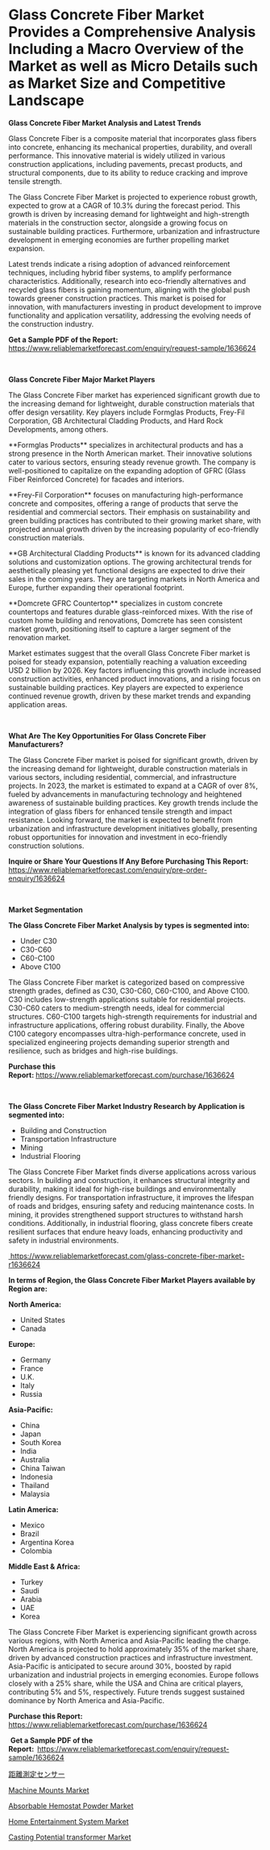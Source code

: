 <p><h1>Glass Concrete Fiber Market Provides a Comprehensive Analysis Including a Macro Overview of the Market as well as Micro Details such as Market Size and Competitive Landscape</h1></p><p><strong>Glass Concrete Fiber Market Analysis and Latest Trends</strong></p>
<p><p>Glass Concrete Fiber is a composite material that incorporates glass fibers into concrete, enhancing its mechanical properties, durability, and overall performance. This innovative material is widely utilized in various construction applications, including pavements, precast products, and structural components, due to its ability to reduce cracking and improve tensile strength.</p><p>The Glass Concrete Fiber Market is projected to experience robust growth, expected to grow at a CAGR of 10.3% during the forecast period. This growth is driven by increasing demand for lightweight and high-strength materials in the construction sector, alongside a growing focus on sustainable building practices. Furthermore, urbanization and infrastructure development in emerging economies are further propelling market expansion. </p><p>Latest trends indicate a rising adoption of advanced reinforcement techniques, including hybrid fiber systems, to amplify performance characteristics. Additionally, research into eco-friendly alternatives and recycled glass fibers is gaining momentum, aligning with the global push towards greener construction practices. This market is poised for innovation, with manufacturers investing in product development to improve functionality and application versatility, addressing the evolving needs of the construction industry.</p></p>
<p><strong>Get a Sample PDF of the Report:&nbsp;</strong> <a href="https://www.reliablemarketforecast.com/enquiry/request-sample/1636624">https://www.reliablemarketforecast.com/enquiry/request-sample/1636624</a></p>
<p>&nbsp;</p>
<p><strong>Glass Concrete Fiber Major Market Players</strong></p>
<p><p>The Glass Concrete Fiber market has experienced significant growth due to the increasing demand for lightweight, durable construction materials that offer design versatility. Key players include Formglas Products, Frey-Fil Corporation, GB Architectural Cladding Products, and Hard Rock Developments, among others.</p><p>**Formglas Products** specializes in architectural products and has a strong presence in the North American market. Their innovative solutions cater to various sectors, ensuring steady revenue growth. The company is well-positioned to capitalize on the expanding adoption of GFRC (Glass Fiber Reinforced Concrete) for facades and interiors.</p><p>**Frey-Fil Corporation** focuses on manufacturing high-performance concrete and composites, offering a range of products that serve the residential and commercial sectors. Their emphasis on sustainability and green building practices has contributed to their growing market share, with projected annual growth driven by the increasing popularity of eco-friendly construction materials.</p><p>**GB Architectural Cladding Products** is known for its advanced cladding solutions and customization options. The growing architectural trends for aesthetically pleasing yet functional designs are expected to drive their sales in the coming years. They are targeting markets in North America and Europe, further expanding their operational footprint.</p><p>**Domcrete GFRC Countertop** specializes in custom concrete countertops and features durable glass-reinforced mixes. With the rise of custom home building and renovations, Domcrete has seen consistent market growth, positioning itself to capture a larger segment of the renovation market.</p><p>Market estimates suggest that the overall Glass Concrete Fiber market is poised for steady expansion, potentially reaching a valuation exceeding USD 2 billion by 2026. Key factors influencing this growth include increased construction activities, enhanced product innovations, and a rising focus on sustainable building practices. Key players are expected to experience continued revenue growth, driven by these market trends and expanding application areas.</p></p>
<p>&nbsp;</p>
<p><strong>What Are The Key Opportunities For Glass Concrete Fiber Manufacturers?</strong></p>
<p><p>The Glass Concrete Fiber market is poised for significant growth, driven by the increasing demand for lightweight, durable construction materials in various sectors, including residential, commercial, and infrastructure projects. In 2023, the market is estimated to expand at a CAGR of over 8%, fueled by advancements in manufacturing technology and heightened awareness of sustainable building practices. Key growth trends include the integration of glass fibers for enhanced tensile strength and impact resistance. Looking forward, the market is expected to benefit from urbanization and infrastructure development initiatives globally, presenting robust opportunities for innovation and investment in eco-friendly construction solutions.</p></p>
<p><strong>Inquire or Share Your Questions If Any Before Purchasing This Report:</strong> <a href="https://www.reliablemarketforecast.com/enquiry/pre-order-enquiry/1636624">https://www.reliablemarketforecast.com/enquiry/pre-order-enquiry/1636624</a></p>
<p>&nbsp;</p>
<p><strong>Market Segmentation</strong></p>
<p><strong>The Glass Concrete Fiber Market Analysis by types is segmented into:</strong></p>
<p><ul><li>Under C30</li><li>C30-C60</li><li>C60-C100</li><li>Above C100</li></ul></p>
<p><p>The Glass Concrete Fiber market is categorized based on compressive strength grades, defined as C30, C30-C60, C60-C100, and Above C100. C30 includes low-strength applications suitable for residential projects. C30-C60 caters to medium-strength needs, ideal for commercial structures. C60-C100 targets high-strength requirements for industrial and infrastructure applications, offering robust durability. Finally, the Above C100 category encompasses ultra-high-performance concrete, used in specialized engineering projects demanding superior strength and resilience, such as bridges and high-rise buildings.</p></p>
<p><strong>Purchase this Report:&nbsp;</strong><a href="https://www.reliablemarketforecast.com/purchase/1636624">https://www.reliablemarketforecast.com/purchase/1636624</a></p>
<p>&nbsp;</p>
<p><strong>The Glass Concrete Fiber Market Industry Research by Application is segmented into:</strong></p>
<p><ul><li>Building and Construction</li><li>Transportation Infrastructure</li><li>Mining</li><li>Industrial Flooring</li></ul></p>
<p><p>The Glass Concrete Fiber Market finds diverse applications across various sectors. In building and construction, it enhances structural integrity and durability, making it ideal for high-rise buildings and environmentally friendly designs. For transportation infrastructure, it improves the lifespan of roads and bridges, ensuring safety and reducing maintenance costs. In mining, it provides strengthened support structures to withstand harsh conditions. Additionally, in industrial flooring, glass concrete fibers create resilient surfaces that endure heavy loads, enhancing productivity and safety in industrial environments.</p></p>
<p><a href="https://www.reliablemarketforecast.com/glass-concrete-fiber-market-r1636624">&nbsp;https://www.reliablemarketforecast.com/glass-concrete-fiber-market-r1636624</a></p>
<p><strong>In terms of Region, the Glass Concrete Fiber Market Players available by Region are:</strong></p>
<p>
    <p> <strong> North America: </strong>
        <ul>
            <li>United States</li>
            <li>Canada</li>
        </ul>
        </p> 
    <p> <strong> Europe: </strong>
        <ul>
            <li>Germany</li>
            <li>France</li>
            <li>U.K.</li>
            <li>Italy</li>
            <li>Russia</li>
        </ul>
        </p> 
    <p> <strong> Asia-Pacific: </strong>
        <ul>
            <li>China</li>
            <li>Japan</li>
            <li>South Korea</li>
            <li>India</li>
            <li>Australia</li>
            <li>China Taiwan</li>
            <li>Indonesia</li>
            <li>Thailand</li>
            <li>Malaysia</li>
        </ul>
        </p> 
    <p> <strong> Latin America: </strong>
        <ul>
            <li>Mexico</li>
            <li>Brazil</li>
            <li>Argentina Korea</li>
            <li>Colombia</li>
        </ul>
        </p> 
    <p> <strong> Middle East & Africa: </strong>
        <ul>
            <li>Turkey</li>
            <li>Saudi</li>
            <li>Arabia</li>
            <li>UAE</li>
            <li>Korea</li>
        </ul>
    </p>
    </p>
<p><p>The Glass Concrete Fiber Market is experiencing significant growth across various regions, with North America and Asia-Pacific leading the charge. North America is projected to hold approximately 35% of the market share, driven by advanced construction practices and infrastructure investment. Asia-Pacific is anticipated to secure around 30%, boosted by rapid urbanization and industrial projects in emerging economies. Europe follows closely with a 25% share, while the USA and China are critical players, contributing 5% and 5%, respectively. Future trends suggest sustained dominance by North America and Asia-Pacific.</p></p>
<p><strong>Purchase this Report: </strong><a href="https://www.reliablemarketforecast.com/purchase/1636624">https://www.reliablemarketforecast.com/purchase/1636624</a></p>
<p>&nbsp;<strong>Get a Sample PDF of the Report:&nbsp;&nbsp;</strong><a href="https://www.reliablemarketforecast.com/enquiry/request-sample/1636624">https://www.reliablemarketforecast.com/enquiry/request-sample/1636624</a></p>
<p><strong></strong></p>
<p><p><a href="https://github.com/lababdou/Market-Research-Report-List-6/blob/main/884111514860.md">距離測定センサー</a></p><p><a href="https://www.linkedin.com/pulse/global-machine-mounts-industry-research-report-competitive-landscape-vu7wf?trackingId=DHgR%2F2arSECJrhVFYqJmXg%3D%3D">Machine Mounts Market</a></p><p><a href="https://medium.com/@rrahmaa33p_93797/global-absorbable-hemostat-powder-market-by-product-type-by-application-by-region-and-companies-a7b2289521a2">Absorbable Hemostat Powder Market</a></p><p><a href="https://issuu.com/reportprime-2/docs/home-entertainment-system-market-si_4b746ec7c49ae3">Home Entertainment System Market</a></p><p><a href="https://github.com/NorbertYates/Market-Research-Report-List-7/blob/main/casting-potential-transformer-market.md">Casting Potential transformer Market</a></p></p>